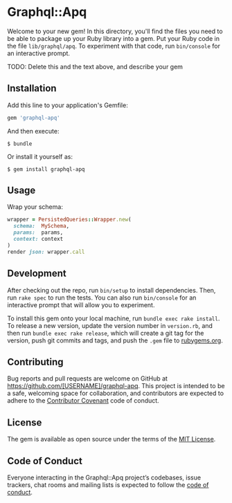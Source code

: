 # Graphql::Apq

Welcome to your new gem! In this directory, you'll find the files you need to be able to package up your Ruby library into a gem. Put your Ruby code in the file `lib/graphql/apq`. To experiment with that code, run `bin/console` for an interactive prompt.

TODO: Delete this and the text above, and describe your gem

## Installation

Add this line to your application's Gemfile:

```ruby
gem 'graphql-apq'
```

And then execute:

    $ bundle

Or install it yourself as:

    $ gem install graphql-apq

## Usage

Wrap your schema:

```ruby
wrapper = PersistedQueries::Wrapper.new(
  schema:  MySchema,
  params:  params,
  context: context
)
render json: wrapper.call
```

## Development

After checking out the repo, run `bin/setup` to install dependencies. Then, run `rake spec` to run the tests. You can also run `bin/console` for an interactive prompt that will allow you to experiment.

To install this gem onto your local machine, run `bundle exec rake install`. To release a new version, update the version number in `version.rb`, and then run `bundle exec rake release`, which will create a git tag for the version, push git commits and tags, and push the `.gem` file to [rubygems.org](https://rubygems.org).

## Contributing

Bug reports and pull requests are welcome on GitHub at https://github.com/[USERNAME]/graphql-apq. This project is intended to be a safe, welcoming space for collaboration, and contributors are expected to adhere to the [Contributor Covenant](http://contributor-covenant.org) code of conduct.

## License

The gem is available as open source under the terms of the [MIT License](https://opensource.org/licenses/MIT).

## Code of Conduct

Everyone interacting in the Graphql::Apq project’s codebases, issue trackers, chat rooms and mailing lists is expected to follow the [code of conduct](https://github.com/[USERNAME]/graphql-apq/blob/master/CODE_OF_CONDUCT.md).
